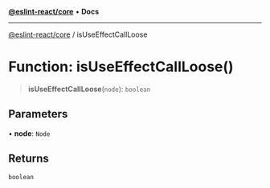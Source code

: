 [**@eslint-react/core**](../README.md) • **Docs**

***

[@eslint-react/core](../README.md) / isUseEffectCallLoose

# Function: isUseEffectCallLoose()

> **isUseEffectCallLoose**(`node`): `boolean`

## Parameters

• **node**: `Node`

## Returns

`boolean`
